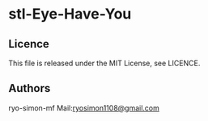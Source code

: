 # stl-Eye-Have-You

## Licence 
This file is released under the MIT License, see LICENCE. 

## Authors
ryo-simon-mf
Mail:ryosimon1108@gmail.com
